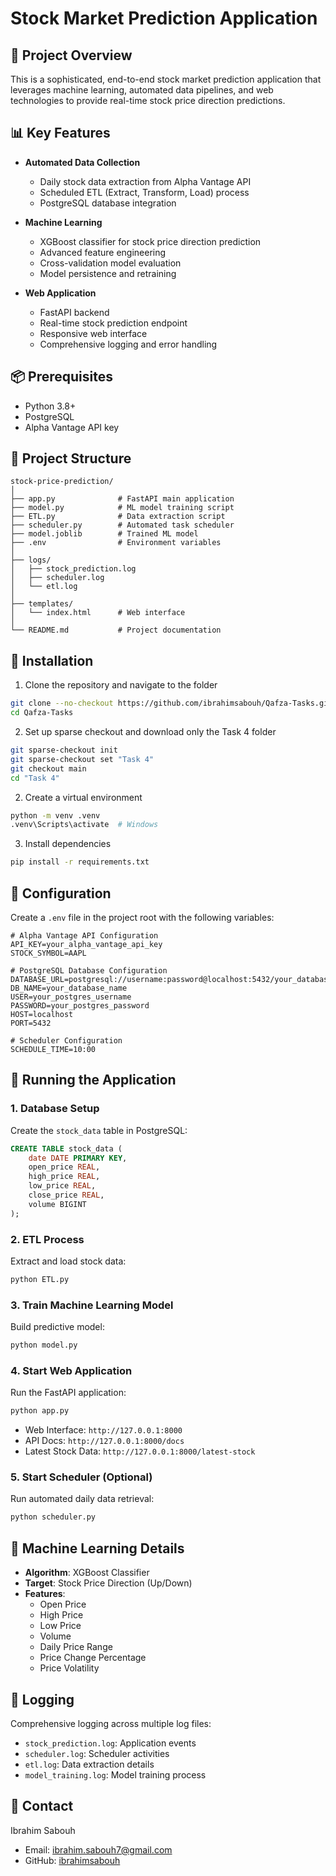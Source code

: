 # Stock Market Prediction Application

## 🚀 Project Overview

This is a sophisticated, end-to-end stock market prediction application that leverages machine learning, automated data pipelines, and web technologies to provide real-time stock price direction predictions.

## 📊 Key Features

- **Automated Data Collection**
  - Daily stock data extraction from Alpha Vantage API
  - Scheduled ETL (Extract, Transform, Load) process
  - PostgreSQL database integration

- **Machine Learning**
  - XGBoost classifier for stock price direction prediction
  - Advanced feature engineering
  - Cross-validation model evaluation
  - Model persistence and retraining

- **Web Application**
  - FastAPI backend
  - Real-time stock prediction endpoint
  - Responsive web interface
  - Comprehensive logging and error handling

## 📦 Prerequisites

- Python 3.8+
- PostgreSQL
- Alpha Vantage API key

## 📂 Project Structure
```
stock-price-prediction/
│
├── app.py              # FastAPI main application
├── model.py            # ML model training script
├── ETL.py              # Data extraction script
├── scheduler.py        # Automated task scheduler
├── model.joblib        # Trained ML model
├── .env                # Environment variables
│
├── logs/
│   ├── stock_prediction.log
│   ├── scheduler.log
│   └── etl.log
│
├── templates/
│   └── index.html      # Web interface
│
└── README.md           # Project documentation
```

## 🔧 Installation

1. Clone the repository and navigate to the folder
```bash
git clone --no-checkout https://github.com/ibrahimsabouh/Qafza-Tasks.git
cd Qafza-Tasks
```

2. Set up sparse checkout and download only the Task 4 folder
```bash
git sparse-checkout init
git sparse-checkout set "Task 4"
git checkout main
cd "Task 4"
```

2. Create a virtual environment
```bash
python -m venv .venv
.venv\Scripts\activate  # Windows
```

3. Install dependencies
```bash
pip install -r requirements.txt
```

## 🔐 Configuration

Create a `.env` file in the project root with the following variables:
```
# Alpha Vantage API Configuration
API_KEY=your_alpha_vantage_api_key
STOCK_SYMBOL=AAPL

# PostgreSQL Database Configuration
DATABASE_URL=postgresql://username:password@localhost:5432/your_database
DB_NAME=your_database_name
USER=your_postgres_username
PASSWORD=your_postgres_password
HOST=localhost
PORT=5432

# Scheduler Configuration
SCHEDULE_TIME=10:00
```

## 🚀 Running the Application

### 1. Database Setup
Create the `stock_data` table in PostgreSQL:
```sql
CREATE TABLE stock_data (
    date DATE PRIMARY KEY,
    open_price REAL,
    high_price REAL,
    low_price REAL,
    close_price REAL,
    volume BIGINT
);
```

### 2. ETL Process
Extract and load stock data:
```bash
python ETL.py
```

### 3. Train Machine Learning Model
Build predictive model:
```bash
python model.py
```

### 4. Start Web Application
Run the FastAPI application:
```bash
python app.py
```
- Web Interface: `http://127.0.0.1:8000`
- API Docs: `http://127.0.0.1:8000/docs`
- Latest Stock Data: `http://127.0.0.1:8000/latest-stock `

### 5. Start Scheduler (Optional)
Run automated daily data retrieval:
```bash
python scheduler.py
```

## 🔬 Machine Learning Details
- **Algorithm**: XGBoost Classifier
- **Target**: Stock Price Direction (Up/Down)
- **Features**:
  - Open Price
  - High Price
  - Low Price
  - Volume
  - Daily Price Range
  - Price Change Percentage
  - Price Volatility

## 🐞 Logging
Comprehensive logging across multiple log files:
- `stock_prediction.log`: Application events
- `scheduler.log`: Scheduler activities
- `etl.log`: Data extraction details
- `model_training.log`: Model training process

## 📧 Contact
Ibrahim Sabouh
- Email: ibrahim.sabouh7@gmail.com
- GitHub: [ibrahimsabouh](https://github.com/ibrahimsabouh/Qafza-Tasks)
